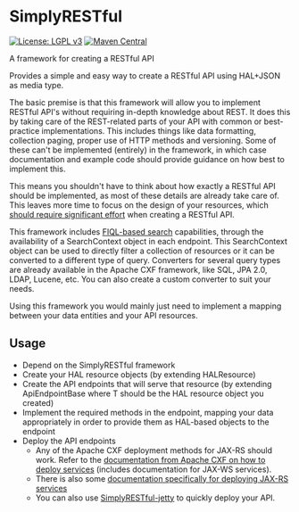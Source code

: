 # SimplyRESTful
[![License: LGPL v3](https://img.shields.io/badge/License-LGPL%20v3-blue.svg?style=plastic)](https://www.gnu.org/licenses/lgpl-3.0)
[![Maven Central](https://maven-badges.herokuapp.com/maven-central/com.github.arucard21.simplyrestful/simplyrestful/badge.svg?style=plastic)](https://maven-badges.herokuapp.com/maven-central/com.github.arucard21.simplyrestful/simplyrestful)

A framework for creating a RESTful API

Provides a simple and easy way to create a RESTful API using HAL+JSON as media type.

The basic premise is that this framework will allow you to implement RESTful API's without requiring in-depth knowledge about REST. It does this by taking care of the REST-related parts of your API with common or best-practice implementations. This includes things like data formatting, collection paging, proper use of HTTP methods and versioning. Some of these can't be implemented (entirely) in the framework, in which case documentation and example code should provide guidance on how best to implement this.

This means you shouldn't have to think about how exactly a RESTful API should be implemented, as most of these details are already take care of. This leaves more time to focus on the design of your resources, which [should require significant effort](http://roy.gbiv.com/untangled/2008/rest-apis-must-be-hypertext-driven) when creating a RESTful API.

This framework includes [FIQL-based search](https://cxf.apache.org/docs/jax-rs-search.html#JAX-RSSearch-FeedItemQueryLanguage) capabilities, through the availability of a SearchContext object in each endpoint. This SearchContext object can be used to directly filter a collection of resources or it can be converted to a different type of query. Converters for several query types are already available in the Apache CXF framework, like SQL, JPA 2.0, LDAP, Lucene, etc. You can also create a custom converter to suit your needs.

Using this framework you would mainly just need to implement a mapping between your data entities and your API resources.

## Usage
* Depend on the SimplyRESTful framework
* Create your HAL resource objects (by extending HALResource)
* Create the API endpoints that will serve that resource (by extending ApiEndpointBase<T> where T should be the HAL resource object you created)
* Implement the required methods in the endpoint, mapping your data appropriately in order to provide them as HAL-based objects to the endpoint
* Deploy the API endpoints
    * Any of the Apache CXF deployment methods for JAX-RS should work. Refer to the [documentation from Apache CXF on how to deploy services](http://cxf.apache.org/docs/deployment.html) (includes documentation for JAX-WS services).
    * There is also some [documentation specifically for deploying JAX-RS services](https://cwiki.apache.org/confluence/display/CXF20DOC/JAX-RS+Deployment)
    * You can also use [SimplyRESTful-jetty](https://github.com/arucard21/SimplyRESTful-jetty) to quickly deploy your API.
    
